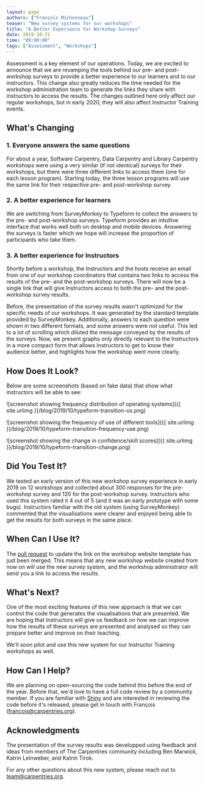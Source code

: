 ```yaml
---
layout: page
authors: ["François Michonneau"]
teaser: "New survey systems for our workshops"
title: "A Better Experience for Workshop Surveys"
date: 2019-10-21
time: "09:00:00"
tags: ["Assessment", "Workshops"]
---
```


Assessment is a key element of our operations. Today, we are excited to announce that we are revamping the tools behind our pre- and post-workshop surveys to provide a better experience to our learners and to our instructors. This change also greatly reduces the time needed for the workshop administration team to generate the links they share with instructors to access the results. The changes outlined here only affect our regular workshops, but in early 2020, they will also affect Instructor Training events.

## What's Changing

### 1. Everyone answers the same questions

For about a year, Software Carpentry, Data Carpentry and Library Carpentry workshops were using a very similar (if not identical) surveys for their workshops, but there were three different links to access them (one for each lesson program). Starting today, the three lesson programs will use the same link for their respective pre- and post-workshop survey.

### 2. A better experience for learners

We are switching from SurveyMonkey to Typeform to collect the answers to the pre- and post-workshop surveys. Typeform provides an intuitive interface that works well both on desktop and mobile devices.  Answering the surveys is faster which we hope will increase the proportion of participants who take them.

### 3. A better experience for Instructors

Shortly before a workshop, the Instructors and the hosts receive an email from one of our workshop coordinators that contains two links to access the results of the pre- and the post-workshop surveys. There will now be a single link that will give Instructors access to both the pre- and the post-workshop survey results.

Before, the presentation of the survey results wasn't optimized for the specific needs of our workshops. It was generated by the standard template provided by SurveyMonkey. Additionally, answers to each question were shown in two different formats, and some answers were not useful. This led to a lot of scrolling which diluted the message conveyed by the results of the surveys. Now, we present graphs only directly relevant to the Instructors in a more compact form that allows Instructors to get to know their audience better, and highlights how the workshop went more clearly.

## How Does It Look?

Below are some screenshots (based on fake data) that show what instructors will be able to see:

![screenshot showing frequency distribution of operating systems]({{ site.urlimg }}/blog/2019/10/typeform-transition-os.png)

![screenshot showing the frequency of use of different tools]({{ site.urlimg }}/blog/2019/10/typeform-transition-frequency-use.png)

![screenshot showing the change in confidence/skill scores]({{ site.urlimg }}/blog/2019/10/typeform-transition-change.png)

## Did You Test It?

We tested an early version of this new workshop survey experience in early 2019 on 12 workshops and collected about 300 responses for the pre-workshop survey and 120 for the post-workshop survey. Instructors who used this system rated it 4 out of 5 (and it was an early prototype with some bugs). Instructors familiar with the old system (using SurveyMonkey) commented that the visualisations were clearer and enjoyed being able to get the results for both surveys in the same place.

## When Can I Use It?

The [pull request](https://github.com/carpentries/workshop-template/pull/628) to update the link on the workshop website template has just been merged. This means that any new workshop website created from now on will use the new survey system, and the workshop administrator will send you a link to access the results.

## What's Next?

One of the most exciting features of this new approach is that we can control the code that generates the visualisations that are presented. We are hoping that Instructors will give us feedback on how we can improve how the results of these surveys are presented and analysed so they can prepare better and improve on their teaching.

We'll soon pilot and use this new system for our Instructor Training workshops as well.

## How Can I Help?

We are planning on open-sourcing the code behind this before the end of the year. Before that, we'd love to have a full code review by a community member. If you are familiar with [Shiny](http://shiny.rstudio.com/) and are interested in reviewing the code before it's released, please get in touch with François ([francois@carpentries.org](mailto:francois@carpentries.org)).

## Acknowledgments 

The presentation of the survey results was developped using feedback and ideas from members of The Carpentries community including Ben Marwick, Katrin Leinweber, and Katrin Tirok.

For any other questions about this new system, please reach out to [team@carpentries.org](mailto:team@carpentries.org).
